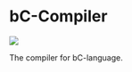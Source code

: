 # bC-Compiler

[![](https://img.shields.io/badge/bC--lang-Compiler-blue.svg)](https://github.com/bC-Programming-Language-StandardCouncil/bC-Compiler)

The compiler for bC-language.
